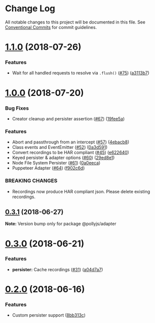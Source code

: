 # Change Log

All notable changes to this project will be documented in this file.
See [Conventional Commits](https://conventionalcommits.org) for commit guidelines.

<a name="1.1.0"></a>
# [1.1.0](https://github.com/netflix/pollyjs/tree/master/packages/@pollyjs/adapter/compare/@pollyjs/adapter@1.0.0...@pollyjs/adapter@1.1.0) (2018-07-26)


### Features

* Wait for all handled requests to resolve via `.flush()` ([#75](https://github.com/netflix/pollyjs/tree/master/packages/[@pollyjs](https://github.com/pollyjs)/adapter/issues/75)) ([a3113b7](https://github.com/netflix/pollyjs/tree/master/packages/@pollyjs/adapter/commit/a3113b7))




<a name="1.0.0"></a>
# [1.0.0](https://github.com/netflix/pollyjs/tree/master/packages/@pollyjs/adapter/compare/@pollyjs/adapter@0.3.1...@pollyjs/adapter@1.0.0) (2018-07-20)


### Bug Fixes

* Creator cleanup and persister assertion ([#67](https://github.com/netflix/pollyjs/tree/master/packages/[@pollyjs](https://github.com/pollyjs)/adapter/issues/67)) ([19fee5a](https://github.com/netflix/pollyjs/tree/master/packages/@pollyjs/adapter/commit/19fee5a))


### Features

* Abort and passthrough from an intercept ([#57](https://github.com/netflix/pollyjs/tree/master/packages/[@pollyjs](https://github.com/pollyjs)/adapter/issues/57)) ([4ebacb8](https://github.com/netflix/pollyjs/tree/master/packages/@pollyjs/adapter/commit/4ebacb8))
* Class events and EventEmitter ([#52](https://github.com/netflix/pollyjs/tree/master/packages/[@pollyjs](https://github.com/pollyjs)/adapter/issues/52)) ([0a3d591](https://github.com/netflix/pollyjs/tree/master/packages/@pollyjs/adapter/commit/0a3d591))
* Convert recordings to be HAR compliant ([#45](https://github.com/netflix/pollyjs/tree/master/packages/[@pollyjs](https://github.com/pollyjs)/adapter/issues/45)) ([e622640](https://github.com/netflix/pollyjs/tree/master/packages/@pollyjs/adapter/commit/e622640))
* Keyed persister & adapter options ([#60](https://github.com/netflix/pollyjs/tree/master/packages/[@pollyjs](https://github.com/pollyjs)/adapter/issues/60)) ([29ed8e1](https://github.com/netflix/pollyjs/tree/master/packages/@pollyjs/adapter/commit/29ed8e1))
* Node File System Persister ([#61](https://github.com/netflix/pollyjs/tree/master/packages/[@pollyjs](https://github.com/pollyjs)/adapter/issues/61)) ([0a0eeca](https://github.com/netflix/pollyjs/tree/master/packages/@pollyjs/adapter/commit/0a0eeca))
* Puppeteer Adapter ([#64](https://github.com/netflix/pollyjs/tree/master/packages/[@pollyjs](https://github.com/pollyjs)/adapter/issues/64)) ([f902c6d](https://github.com/netflix/pollyjs/tree/master/packages/@pollyjs/adapter/commit/f902c6d))


### BREAKING CHANGES

* Recordings now produce HAR compliant json. Please delete existing recordings.




<a name="0.3.1"></a>
## [0.3.1](https://github.com/netflix/pollyjs/tree/master/packages/@pollyjs/adapter/compare/@pollyjs/adapter@0.3.0...@pollyjs/adapter@0.3.1) (2018-06-27)




**Note:** Version bump only for package @pollyjs/adapter

<a name="0.3.0"></a>
# [0.3.0](https://github.com/netflix/pollyjs/tree/master/packages/@pollyjs/adapter/compare/@pollyjs/adapter@0.2.0...@pollyjs/adapter@0.3.0) (2018-06-21)


### Features

* **persister:** Cache recordings ([#31](https://github.com/netflix/pollyjs/tree/master/packages/[@pollyjs](https://github.com/pollyjs)/adapter/issues/31)) ([a04d7a7](https://github.com/netflix/pollyjs/tree/master/packages/@pollyjs/adapter/commit/a04d7a7))




<a name="0.2.0"></a>
# [0.2.0](https://github.com/netflix/pollyjs/tree/master/packages/@pollyjs/adapter/compare/@pollyjs/adapter@0.1.0...@pollyjs/adapter@0.2.0) (2018-06-16)


### Features

* Custom persister support ([8bb313c](https://github.com/netflix/pollyjs/tree/master/packages/@pollyjs/adapter/commit/8bb313c))
